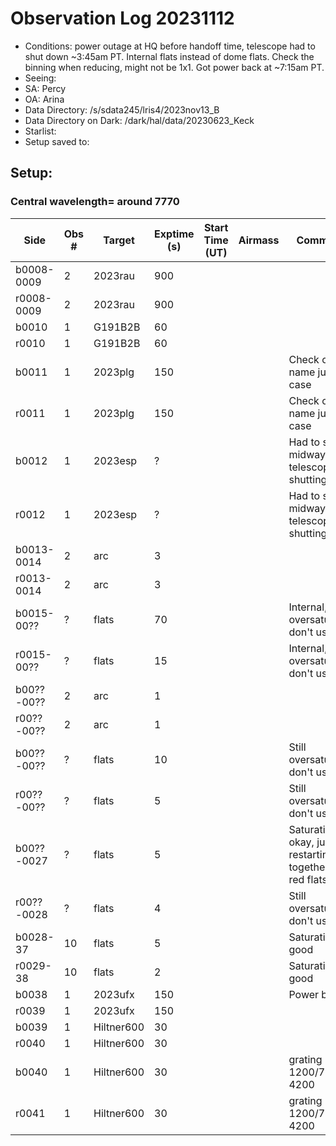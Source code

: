# Observation Log 20231112

* Conditions: power outage at HQ before handoff time, telescope had to shut down ~3:45am PT. Internal flats instead of dome flats. Check the binning when reducing, might not be 1x1. Got power back at ~7:15am PT.
* Seeing:
* SA: Percy
* OA: Arina
* Data Directory: /s/sdata245/lris4/2023nov13_B
* Data Directory on Dark: /dark/hal/data/20230623_Keck
* Starlist: 
* Setup saved to: 

## Setup: 

    
### Central wavelength= around 7770


| Side | Obs #     | Target    | Exptime (s) | Start Time (UT) | Airmass | Comments                                                   |
|------|-----------|-----------|-------------|-----------------|---------|------------------------------------------------------------|
|b0008-0009|2|2023rau        |900| |||
|r0008-0009|2|2023rau        |900| |||
|b0010|1|G191B2B        |60| |||
|r0010|1|G191B2B        |60| |||
|b0011|1|2023plg        |150| ||Check object name just in case|
|r0011|1|2023plg        |150| ||Check object name just in case|
|b0012|1|2023esp        |?| ||Had to stop midway, telescope shutting down|
|r0012|1|2023esp        |?| ||Had to stop midway, telescope shutting down|
|b0013-0014|2|arc        |3| |||
|r0013-0014|2|arc        |3| |||
|b0015-00??|?|flats        |70| ||Internal, oversaturated, don't use|
|r0015-00??|?|flats        |15| ||Internal, oversaturated, don't use|
|b00??-00??|2|arc        |1| |||
|r00??-00??|2|arc        |1| |||
|b00??-00??|?|flats        |10| ||Still oversaturated, don't use|
|r00??-00??|?|flats        |5| ||Still oversaturated, don't use|
|b00??-0027|?|flats        |5| ||Saturation okay, just restarting together with red flats|
|r00??-0028|?|flats        |4| ||Still oversaturated, don't use|
|b0028-37|10|flats        |5| ||Saturation good|
|r0029-38|10|flats        |2| ||Saturation good|
|b0038|1|2023ufx        |150| ||Power back|
|r0039|1|2023ufx        |150| |||
|b0039|1|Hiltner600        |30| |||
|r0040|1|Hiltner600        |30| |||
|b0040|1|Hiltner600        |30| ||grating 1200/7500 4200|
|r0041|1|Hiltner600        |30| ||grating 1200/7500 4200|
